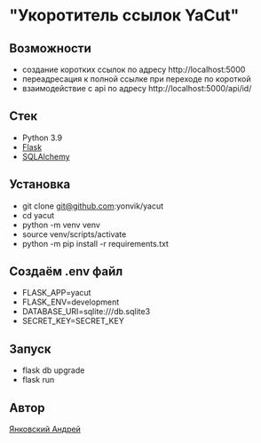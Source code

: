 # "Укоротитель ссылок YaCut"
## Возможности
- создание коротких ссылок по адресу http://localhost:5000
- переадресация к полной ссылке при переходе по короткой
- взаимодействие с api по адресу http://localhost:5000/api/id/
## Стек
- Python 3.9
- [Flask](https://flask.palletsprojects.com/)
- [SQLAlchemy](https://docs.sqlalchemy.org/)
## Установка
- git clone git@github.com:yonvik/yacut
- cd yacut
- python -m venv venv
- source venv/scripts/activate
- python -m pip install -r requirements.txt
## Создаём .env файл
- FLASK_APP=yacut
- FLASK_ENV=development
- DATABASE_URI=sqlite:///db.sqlite3
- SECRET_KEY=SECRET_KEY
## Запуск
- flask db upgrade
- flask run

## Автор
[Янковский Андрей](https://github.com/yonvik)
